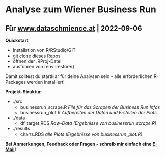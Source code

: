 # Analyse zum Wiener Business Run
## Für www.dataschmience.at | 2022-09-06

**Quickstart**
- Installation von R/RStudio/GIT
- git clone dieses Repos
- öffnen der .RProj-Datei
- ausführen von renv::restore() 

Damit solltest du startklar für deine Analysen sein - alle erforderlichen R-Packages werden installiert!

**Projekt-Struktur**
- ./src
  - businessrun_scrape.R *File für das Scrapen der Business Run Infos*
  - businessrun_plot.R *Aufbereiten der Daten und Erstellen der Plots*
- ./data
  - df_target.RDS *Raw-Data (Ergebnisse von businessrun_scrape.R)*
- ./results
  - charts.RDS *alle Plots (Ergebnisse von businessrun_plot.R)*

**Bei Anmerkungen, Feedback oder Fragen - schreib mir einfach eine [E-Mail](mailto:dataschmience@gmail.com)!**

